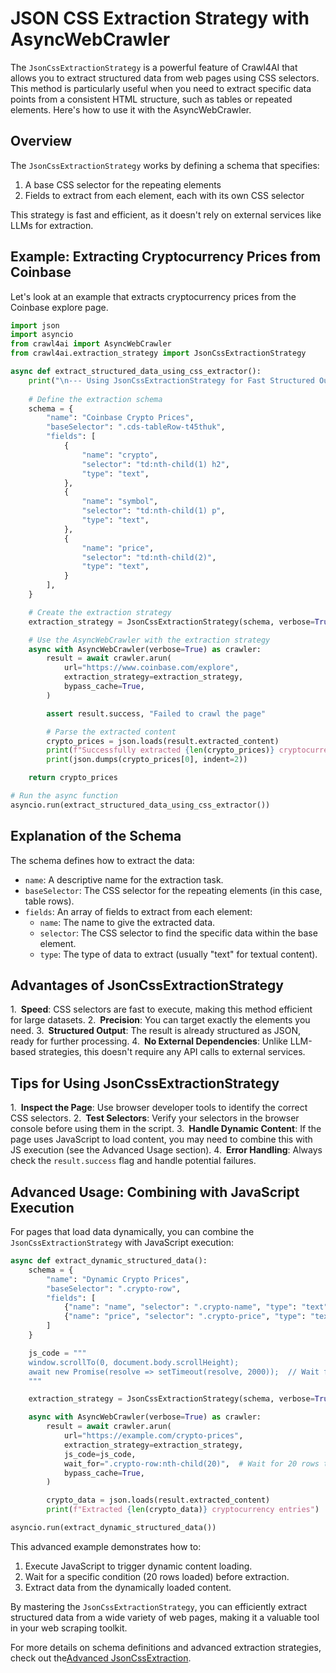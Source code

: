 # JSON CSS Extraction Strategy with AsyncWebCrawler

The `JsonCssExtractionStrategy` is a powerful feature of Crawl4AI that allows you to extract structured data from web pages using CSS selectors. This method is particularly useful when you need to extract specific data points from a consistent HTML structure, such as tables or repeated elements. Here's how to use it with the AsyncWebCrawler.

## Overview

The `JsonCssExtractionStrategy` works by defining a schema that specifies:
1. A base CSS selector for the repeating elements
2. Fields to extract from each element, each with its own CSS selector

This strategy is fast and efficient, as it doesn't rely on external services like LLMs for extraction.

## Example: Extracting Cryptocurrency Prices from Coinbase

Let's look at an example that extracts cryptocurrency prices from the Coinbase explore page.

```python
import json
import asyncio
from crawl4ai import AsyncWebCrawler
from crawl4ai.extraction_strategy import JsonCssExtractionStrategy

async def extract_structured_data_using_css_extractor():
    print("\n--- Using JsonCssExtractionStrategy for Fast Structured Output ---")
    
    # Define the extraction schema
    schema = {
        "name": "Coinbase Crypto Prices",
        "baseSelector": ".cds-tableRow-t45thuk",
        "fields": [
            {
                "name": "crypto",
                "selector": "td:nth-child(1) h2",
                "type": "text",
            },
            {
                "name": "symbol",
                "selector": "td:nth-child(1) p",
                "type": "text",
            },
            {
                "name": "price",
                "selector": "td:nth-child(2)",
                "type": "text",
            }
        ],
    }

    # Create the extraction strategy
    extraction_strategy = JsonCssExtractionStrategy(schema, verbose=True)

    # Use the AsyncWebCrawler with the extraction strategy
    async with AsyncWebCrawler(verbose=True) as crawler:
        result = await crawler.arun(
            url="https://www.coinbase.com/explore",
            extraction_strategy=extraction_strategy,
            bypass_cache=True,
        )

        assert result.success, "Failed to crawl the page"

        # Parse the extracted content
        crypto_prices = json.loads(result.extracted_content)
        print(f"Successfully extracted {len(crypto_prices)} cryptocurrency prices")
        print(json.dumps(crypto_prices[0], indent=2))

    return crypto_prices

# Run the async function
asyncio.run(extract_structured_data_using_css_extractor())
```

## Explanation of the Schema

The schema defines how to extract the data:

- `name`: A descriptive name for the extraction task.
- `baseSelector`: The CSS selector for the repeating elements (in this case, table rows).
- `fields`: An array of fields to extract from each element:
  - `name`: The name to give the extracted data.
  - `selector`: The CSS selector to find the specific data within the base element.
  - `type`: The type of data to extract (usually "text" for textual content).

## Advantages of JsonCssExtractionStrategy

1. **Speed**: CSS selectors are fast to execute, making this method efficient for large datasets.
2. **Precision**: You can target exactly the elements you need.
3. **Structured Output**: The result is already structured as JSON, ready for further processing.
4. **No External Dependencies**: Unlike LLM-based strategies, this doesn't require any API calls to external services.

## Tips for Using JsonCssExtractionStrategy

1. **Inspect the Page**: Use browser developer tools to identify the correct CSS selectors.
2. **Test Selectors**: Verify your selectors in the browser console before using them in the script.
3. **Handle Dynamic Content**: If the page uses JavaScript to load content, you may need to combine this with JS execution (see the Advanced Usage section).
4. **Error Handling**: Always check the `result.success` flag and handle potential failures.

## Advanced Usage: Combining with JavaScript Execution

For pages that load data dynamically, you can combine the `JsonCssExtractionStrategy` with JavaScript execution:

```python
async def extract_dynamic_structured_data():
    schema = {
        "name": "Dynamic Crypto Prices",
        "baseSelector": ".crypto-row",
        "fields": [
            {"name": "name", "selector": ".crypto-name", "type": "text"},
            {"name": "price", "selector": ".crypto-price", "type": "text"},
        ]
    }

    js_code = """
    window.scrollTo(0, document.body.scrollHeight);
    await new Promise(resolve => setTimeout(resolve, 2000));  // Wait for 2 seconds
    """

    extraction_strategy = JsonCssExtractionStrategy(schema, verbose=True)

    async with AsyncWebCrawler(verbose=True) as crawler:
        result = await crawler.arun(
            url="https://example.com/crypto-prices",
            extraction_strategy=extraction_strategy,
            js_code=js_code,
            wait_for=".crypto-row:nth-child(20)",  # Wait for 20 rows to load
            bypass_cache=True,
        )

        crypto_data = json.loads(result.extracted_content)
        print(f"Extracted {len(crypto_data)} cryptocurrency entries")

asyncio.run(extract_dynamic_structured_data())
```

This advanced example demonstrates how to:
1. Execute JavaScript to trigger dynamic content loading.
2. Wait for a specific condition (20 rows loaded) before extraction.
3. Extract data from the dynamically loaded content.

By mastering the `JsonCssExtractionStrategy`, you can efficiently extract structured data from a wide variety of web pages, making it a valuable tool in your web scraping toolkit.

For more details on schema definitions and advanced extraction strategies, check out the[Advanced JsonCssExtraction](./css-advanced.md).